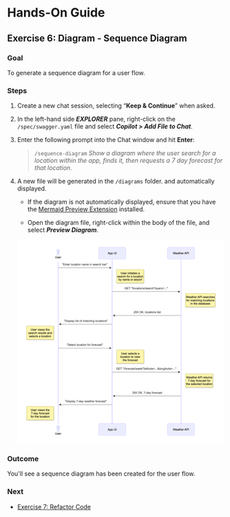 # Hands-On Guide

## Exercise 6: Diagram - Sequence Diagram

### **Goal**

To generate a sequence diagram for a user flow.
 

### **Steps**

1. Create a new chat session, selecting “**Keep & Continue**” when asked.

2. In the left-hand side _**EXPLORER**_ pane, right-click on the `/spec/swagger.yaml` file and select _**Copilot > Add File to Chat**_.

3. Enter the following prompt into the Chat window and hit **Enter**:

   > `/sequence-diagram` _Show a diagram where the user search for a location within the app, finds it, then requests a 7 day forecast for that location._

4. A new file will be generated in the  `/diagrams` folder. and automatically displayed.

   - If the diagram is not automatically displayed, ensure that you have the [Mermaid Preview Extension](https://marketplace.visualstudio.com/items?itemName=vstirbu.vscode-mermaid-preview) installed.

   - Open the diagram file, right-click within the body of the file, and select _**Preview Diagram**_.

   ![Sequence Diagram](img/sequence-diagram.png)

### **Outcome**

You'll see a sequence diagram has been created for the user flow.
 

### **Next**

* [Exercise 7: Refactor Code](exercise-7_refactor-code.md)


